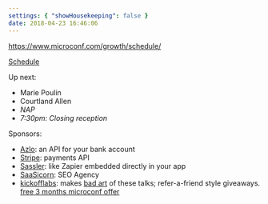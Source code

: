 ```yaml
---
settings: { "showHousekeeping": false }
date: 2018-04-23 16:46:06
---
```


https://www.microconf.com/growth/schedule/

[Schedule](http://www.microconf.com/starter/schedule/)

Up next:

- Marie Poulin
- Courtland Allen
- _NAP_
- _7:30pm: Closing reception_

Sponsors:

- [Azlo](https://www.azlo.com/tech/): an API for your bank account
- [Stripe](https://stripe.com): payments API
- [Sassler](https://www.saasler.com/): like Zapier embedded directly in your app
- [SaaSicorn](https://saasicorn.com/): SEO Agency
- [kickofflabs](https://kickofflabs.com/): makes [bad art](https://twitter.com/kickofflabs/status/991783698583379968) of these talks; refer-a-friend style giveaways. [free 3 months microconf offer](https://grow.kickofflabs.com/microconf)
